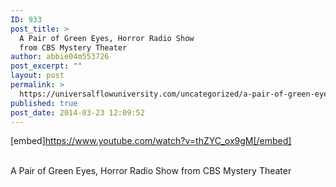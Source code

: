 ```yaml
---
ID: 933
post_title: >
  A Pair of Green Eyes, Horror Radio Show
  from CBS Mystery Theater
author: abbie04m553726
post_excerpt: ""
layout: post
permalink: >
  https://universalflowuniversity.com/uncategorized/a-pair-of-green-eyes-horror-radio-show-from-cbs-mystery-theater/
published: true
post_date: 2014-03-23 12:09:52
---
```

[embed]https://www.youtube.com/watch?v=thZYC_ox9gM[/embed]</br></br>
<p>A Pair of Green Eyes, Horror Radio Show from CBS Mystery Theater</p>